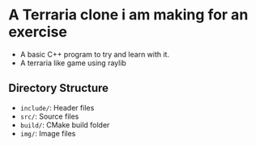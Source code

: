 # A Terraria clone i am making for an exercise

- A basic C++ program to try and learn with it.
- A terraria like game using raylib

## Directory Structure

- `include/`: Header files
- `src/`: Source files
- `build/`: CMake build folder
- `img/`: Image files
